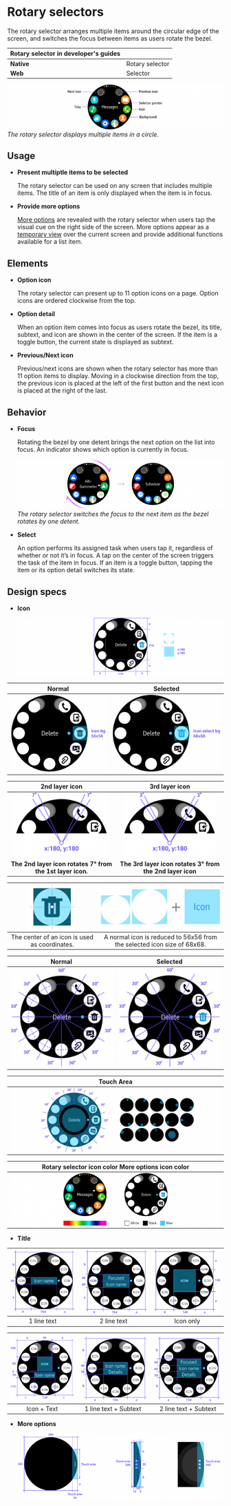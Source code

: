 # Rotary selectors

The rotary selector arranges multiple items around the circular edge of the screen, and switches the focus between items as users rotate the bezel.

|**Rotary selector** in developer's guides|                 |
|---------------|-----------------|
|**Native**     |Rotary selector  |
|**Web**        |Selector         |


![](media/ui_components_10.6.0-850x174.png)  
*The rotary selector displays multiple items in a circle.*

## Usage

-   **Present multiptle items to be selected**

    The rotary selector can be used on any screen that includes multiple items. The title of an item is only displayed when the item is in focus.

-   **Provide more options**

    [More options](../patterns/more-options.md) are revealed with the rotary selector when users tap the visual cue on the right side of the screen. More options appear as a [temporary view](../navigation/screen-views.md#temp_view) over the current screen and provide additional functions available for a list item.

## Elements

-   **Option icon**

    The rotary selector can present up to 11 option icons on a page. Option icons are ordered clockwise from the top.

-   **Option detail**

    When an option item comes into focus as users rotate the bezel, its title, subtext, and icon are shown in the center of the screen. If the item is a toggle button, the current state is displayed as subtext.

-   **Previous/Next icon**

    Previous/next icons are shown when the rotary selector has more than 11 option items to display. Moving in a clockwise direction from the top, the previous icon is placed at the left of the first button and the next icon is placed at the right of the last.

## Behavior

-   **Focus**

    Rotating the bezel by one detent brings the next option on the list into focus. An indicator shows which option is currently in focus.

    ![](media/ui_components_10.6.3-850x206.png)  
    *The rotary selector switches the focus to the next item as the bezel rotates by one detent.*

-   **Select**

    An option performs its assigned task when users tap it, regardless of whether or not it’s in focus. A tap on the center of the screen triggers the task of the item in focus. If an item is a toggle button, tapping the item or its option detail switches its state.

## Design specs

-   **Icon**

    ![](media/ui_components_10.6.4_1_1-850x237.png)

| Normal | Selected |
  |:--:|:--:|
  | ![](media/ui_components_10.6.4_1_2-850x219_1.png) | ![](media/ui_components_10.6.4_1_2-850x219_2.png) |

| 2nd layer icon | 3rd layer icon |
|:--:|:--:|
|   ![](media/ui_components_10.6.4_1_3-850x148_1.png)  |   ![](media/ui_components_10.6.4_1_3-850x148_2.png) |
| **The 2nd layer icon rotates 7° from the 1st layer icon.** | **The 3rd layer icon rotates 3° from the 2nd layer icon** |

| ![](media/ui_components_10.6.4_1_4-850x104_1.png) | ![](media/ui_components_10.6.4_1_4-850x104_2.png)
|:--:|:--:|
| The center of an icon is used as coordinates. | A normal icon is reduced to 56x56 from the selected icon size of 68x68. |

| Normal | Selected |
|:--:|:--:|
| ![](media/ui_components_10.6.4_1_5-850x260_1.png) | ![](media/ui_components_10.6.4_1_5-850x260_2.png) |

| Touch Area |
|:--:|
|   ![](media/ui_components_10.6.4_1_6-850x258.png) |

| Rotary selector icon color More options icon color |
|:--:|
|  ![](media/ui_components_10.6.4_1_7-850x212.png) |

-   **Title**

| ![](media/ui_components_10.6.4_2_1-850x240_1.png) | ![](media/ui_components_10.6.4_2_1-850x240_2.png) | ![](media/ui_components_10.6.4_2_1-850x240_3.png) |
|:--:|:--:|:--:|
| 1 line text | 2 line text | Icon only |


| ![](media/ui_components_10.6.4_2_2-850x248_1.png) |  ![](media/ui_components_10.6.4_2_2-850x248_2.png) |  ![](media/ui_components_10.6.4_2_2-850x248_3.png) |
|:--:|:--:|:--:|
| Icon + Text |  1 line text + Subtext   |  2 line text + Subtext |

-   **More options**

    ![](media/ui_components_10.6.4_3-850x268.png)
